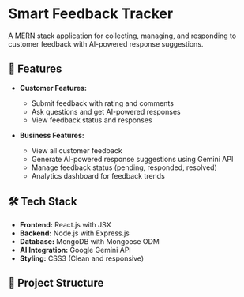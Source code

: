 # Smart Feedback Tracker

A MERN stack application for collecting, managing, and responding to customer feedback with AI-powered response suggestions.

## 🚀 Features

- **Customer Features:**
  - Submit feedback with rating and comments
  - Ask questions and get AI-powered responses
  - View feedback status and responses

- **Business Features:**
  - View all customer feedback
  - Generate AI-powered response suggestions using Gemini API
  - Manage feedback status (pending, responded, resolved)
  - Analytics dashboard for feedback trends

## 🛠️ Tech Stack

- **Frontend:** React.js with JSX
- **Backend:** Node.js with Express.js
- **Database:** MongoDB with Mongoose ODM
- **AI Integration:** Google Gemini API
- **Styling:** CSS3 (Clean and responsive)

## 📁 Project Structure
